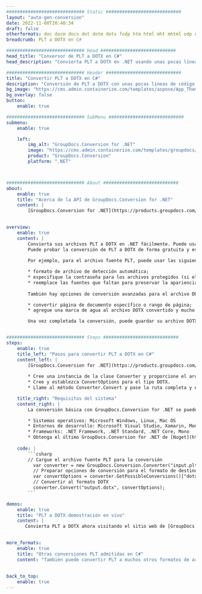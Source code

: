 ```yaml
---
############################# Static ############################
layout: "auto-gen-conversion"
date: 2022-11-08T20:40:34
draft: false
otherformats: doc docm docx dot dotm dotx fodp htm html mht mhtml odp odt otp pot potm potx pps ppsm ppsx ppt pptm pptx rtf
breadcrumb: PLT a DOTX en C#

############################# Head ############################
head_title: "Conversor de PLT a DOTX en C#"
head_description: "Convierta PLT a DOTX en .NET usando unas pocas líneas de código. Utilice la API de conversión de documentos de GroupDocs para convertir más de 160 formatos de archivo."

############################# Header ############################
title: "Convertir PLT a DOTX en C#"
description: "Conversión de PLT a DOTX con unas pocas líneas de código .NET"
bg_image: "https://cms.admin.containerize.com/templates/aspose/App_Themes/V3/images/bg/header1.png"
bg_overlay: false
button:
    enable: true

############################# SubMenu ############################
submenu:
    enable: true

    left:
        img_alt: "GroupDocs.Conversion for .NET"
        image: "https://cms.admin.containerize.com/templates/groupdocs/images/product-logos/90x90-noborder/groupdocs-conversion-net.png"
        product: "GroupDocs.Conversion"
        platform: ".NET"



############################# About ############################
about:
    enable: true
    title: "Acerca de la API de GroupDocs.Conversion for .NET"
    content: |
        [GroupDocs.Conversion for .NET](https://products.groupdocs.com/conversion/net/) se puede usar para convertir Microsoft Word, Excel, PowerPoint, PDF, Visio y otros formatos. GroupDocs.Conversion es una API independiente que es adecuada para sistemas internos y de back-end donde se requiere un alto rendimiento. No depende de ningún software como Microsoft u Open Office.
    

overview:
    enable: true
    content: |
        Convierta sus archivos PLT a DOTX en .NET fácilmente. Puede usar solo un par de líneas de código C# en cualquier plataforma de su elección, como Windows, Linux, macOS.
        Puede probar la conversión de PLT a DOTX de forma gratuita y evaluar la calidad de los resultados de la conversión. Junto con los escenarios de conversión de archivos simples, puede probar opciones más avanzadas para cargar el archivo de origen PLT y para guardar el resultado de salida DOTX. 
        
        Por ejemplo, para el archivo fuente PLT, puede usar las siguientes opciones de carga:

        * formato de archivo de detección automática;
        * especifique la contraseña para los archivos protegidos (si el formato de archivo lo admite);
        * reemplace las fuentes que faltan para preservar la apariencia del documento.
        
        También hay opciones de conversión avanzadas para el archivo DOTX:

        * convertir página de documento específico o rango de página;
        * agregue una marca de agua al archivo DOTX convertido y mucho más.

        Una vez completada la conversión, puede guardar su archivo DOTX en la ruta del archivo local o en cualquier almacenamiento de terceros como FTP, Amazon S3, Google Drive, Dropbox, etc. Tenga en cuenta que para convertir PLT a DOTX no es necesario instalar ningún software adicional, como MS Office, Open Office, Adobe Acrobat Reader, etc.


############################# Steps ############################
steps:
    enable: true
    title_left: "Pasos para convertir PLT a DOTX en C#"
    content_left: |
        [GroupDocs.Conversion for .NET](https://products.groupdocs.com/conversion/net/) facilita a los desarrolladores convertir un archivo PLT a DOTX con unas pocas líneas de código.
        
        * Cree una instancia de la clase Converter y proporcione el archivo PLT con la ruta completa
        * Cree y establezca ConvertOptions para el tipo DOTX.
        * Llame al método Converter.Convert y pase la ruta completa y el formato (DOTX) como parámetro

    title_right: "Requisitos del sistema"
    content_right: |
        La conversión básica con GroupDocs.Conversion for .NET se puede realizar en unos pocos pasos simples. Nuestras API son compatibles con todas las principales plataformas y sistemas operativos. Antes de ejecutar el código a continuación, asegúrese de tener instalados los siguientes requisitos previos en su sistema.

        * Sistemas operativos: Microsoft Windows, Linux, Mac OS
        * Entornos de desarrollo: Microsoft Visual Studio, Xamarin, MonoDevelop
        * Frameworks: .NET Framework, .NET Standard, .NET Core, Mono
        * Obtenga el último GroupDocs.Conversion for .NET de [Nuget](https://www.nuget.org/packages/groupdocs.conversion)
         
    code: |
        ```csharp    
        // Cargue el archivo fuente PLT para la conversión
          var converter = new GroupDocs.Conversion.Converter("input.plt");
          // Preparar opciones de conversión para el formato de destino DOTX
          var convertOptions = converter.GetPossibleConversions()["dotx"].ConvertOptions;
          // Convertir al formato DOTX
          converter.Convert("output.dotx", convertOptions);
        ```

demos:
    enable: true
    title: "PLT a DOTX demostración en vivo"
    content: |
       Convierta PLT a DOTX ahora visitando el sitio web de [GroupDocs.Conversion App](https://products.groupdocs.app/conversion/family). La demostración en línea tiene las siguientes ventajas
          

more_formats:
    enable: true
    title: "Otras conversiones PLT admitidas en C#"
    content: "También puede convertir PLT a muchos otros formatos de archivo. Consulte la lista a continuación."
       
       
back_to_top:
    enable: true
---
```

